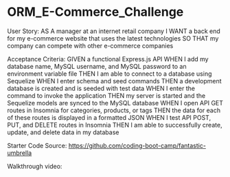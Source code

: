 # ORM_E-Commerce_Challenge
User Story:
AS A manager at an internet retail company
I WANT a back end for my e-commerce website that uses the latest technologies
SO THAT my company can compete with other e-commerce companies

Acceptance Criteria:
GIVEN a functional Express.js API
WHEN I add my database name, MySQL username, and MySQL password to an environment variable file
THEN I am able to connect to a database using Sequelize
WHEN I enter schema and seed commands
THEN a development database is created and is seeded with test data
WHEN I enter the command to invoke the application
THEN my server is started and the Sequelize models are synced to the MySQL database
WHEN I open API GET routes in Insomnia for categories, products, or tags
THEN the data for each of these routes is displayed in a formatted JSON
WHEN I test API POST, PUT, and DELETE routes in Insomnia
THEN I am able to successfully create, update, and delete data in my database

Starter Code Source: https://github.com/coding-boot-camp/fantastic-umbrella

Walkthrough video: 
